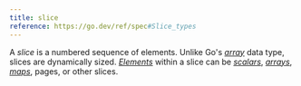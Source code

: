 ```yaml
---
title: slice
reference: https://go.dev/ref/spec#Slice_types
---
```


A _slice_ is a numbered sequence of elements. Unlike Go's [_array_](g) data type, slices are dynamically sized. [_Elements_](g) within a slice can be [_scalars_](g), [_arrays_](g), [_maps_](g), pages, or other slices.
